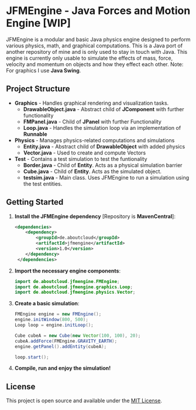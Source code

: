 # JFMEngine - **J**ava **F**orces and **M**otion Engine [WIP]

JFMEngine is a modular and basic Java physics engine designed to perform various physics, math, and graphical computations.
This is a Java port of another repository of mine and is only used to stay in touch with Java.
This engine is currently only usable to simulate the effects of mass, force, velocity and momentum on objects
and how they effect each other.
Note: For graphics I use **Java Swing**.

## Project Structure

- **Graphics** - Handles graphical rendering and visualization tasks.
  - **DrawableObject.java** - Abstract child of **JComponent** with further functionality
  - **FMPanel.java** - Child of **JPanel** with further Functionality
  - **Loop.java** - Handles the simulation loop via an implementation of **Runnable**
- **Physics** - Manages physics-related computations and simulations
  - **Entity.java** - Abstract child of **DrawableObject** with added physics
  - **Vector.java** - Used to create and compute Vectors
- **Test** - Contains a test simulation to test the funtionality
  - **Border.java** - Child of **Entity**. Acts as a physical simulation barrier
  - **Cube.java** - Child of **Entity**. Acts as the simulated object.
  - **testsim.java** - Main class. Uses JFMEngine to run a simulation using the test entities.

## Getting Started

1. **Install the JFMEngine dependency** [Repository is **MavenCentral**]:
   ```xml
   <dependencies>
       <dependency>
           <groupId>de.aboutcloud</groupId>
           <artifactId>jfmengine</artifactId>
           <version>1.0</version>
       </dependency>
    </dependencies>
   ```

2. **Import the necessary engine components**:
   ```java
   import de.aboutcloud.jfmengine.FMEngine;
   import de.aboutcloud.jfmengine.graphics.Loop;
   import de.aboutcloud.jfmengine.physics.Vector;
   ```
   
3. **Create a basic simulation**:
   ```java
   FMEngine engine = new FMEngine();
   engine.initWindow(800, 500);
   Loop loop = engine.initLoop();

   Cube cubeA = new Cube(new Vector(100, 100), 20);
   cubeA.addForce(FMEngine.GRAVITY_EARTH);
   engine.getPanel().addEntity(cubeA);

   loop.start();
   ```
   
4. **Compile, run and enjoy the simulation!**

## License

This project is open source and available under the [MIT License](LICENSE).
